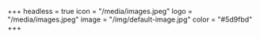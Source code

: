 +++
headless = true
icon = "/media/images.jpeg"
logo = "/media/images.jpeg"
image = "/img/default-image.jpg"
color = "#5d9fbd"
+++
